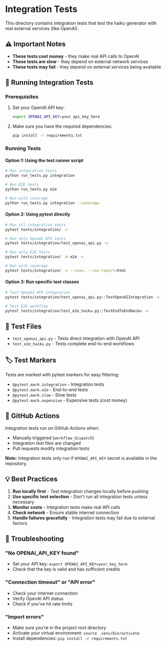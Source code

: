 # Integration Tests

This directory contains integration tests that test the haiku generator with real external services (like OpenAI).

## ⚠️ Important Notes

- **These tests cost money** - they make real API calls to OpenAI
- **These tests are slow** - they depend on external network services
- **These tests may fail** - they depend on external services being available

## 🚀 Running Integration Tests

### Prerequisites

1. Set your OpenAI API key:
   ```bash
   export OPENAI_API_KEY=your_api_key_here
   ```

2. Make sure you have the required dependencies:
   ```bash
   pip install -r requirements.txt
   ```

### Running Tests

#### Option 1: Using the test runner script
```bash
# Run integration tests
python run_tests.py integration

# Run E2E tests
python run_tests.py e2e

# Run with coverage
python run_tests.py integration --coverage
```

#### Option 2: Using pytest directly
```bash
# Run all integration tests
pytest tests/integration/ -v

# Run only OpenAI API tests
pytest tests/integration/test_openai_api.py -v

# Run only E2E tests
pytest tests/integration/ -m e2e -v

# Run with coverage
pytest tests/integration/ -v --cov=. --cov-report=html
```

#### Option 3: Run specific test classes
```bash
# Test OpenAI API integration
pytest tests/integration/test_openai_api.py::TestOpenAIIntegration -v

# Test E2E workflow
pytest tests/integration/test_e2e_haiku.py::TestEndToEndHaiku -v
```

## 📁 Test Files

- `test_openai_api.py` - Tests direct integration with OpenAI API
- `test_e2e_haiku.py` - Tests complete end-to-end workflows

## 🏷️ Test Markers

Tests are marked with pytest markers for easy filtering:

- `@pytest.mark.integration` - Integration tests
- `@pytest.mark.e2e` - End-to-end tests
- `@pytest.mark.slow` - Slow tests
- `@pytest.mark.expensive` - Expensive tests (cost money)

## 🔧 GitHub Actions

Integration tests run on GitHub Actions when:
- Manually triggered (`workflow_dispatch`)
- Integration test files are changed
- Pull requests modify integration tests

**Note:** Integration tests only run if `OPENAI_API_KEY` secret is available in the repository.

## 💡 Best Practices

1. **Run locally first** - Test integration changes locally before pushing
2. **Use specific test selection** - Don't run all integration tests unless necessary
3. **Monitor costs** - Integration tests make real API calls
4. **Check network** - Ensure stable internet connection
5. **Handle failures gracefully** - Integration tests may fail due to external factors

## 🐛 Troubleshooting

### "No OPENAI_API_KEY found"
- Set your API key: `export OPENAI_API_KEY=your_key_here`
- Check that the key is valid and has sufficient credits

### "Connection timeout" or "API error"
- Check your internet connection
- Verify OpenAI API status
- Check if you've hit rate limits

### "Import errors"
- Make sure you're in the project root directory
- Activate your virtual environment: `source .venv/bin/activate`
- Install dependencies: `pip install -r requirements.txt`
